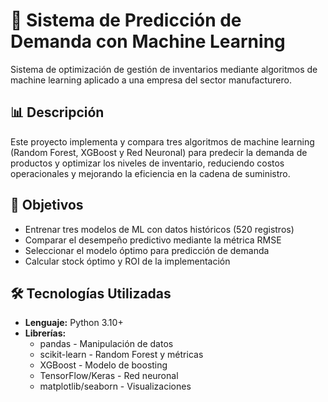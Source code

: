 # 🤖 Sistema de Predicción de Demanda con Machine Learning

Sistema de optimización de gestión de inventarios mediante algoritmos de machine learning aplicado a una empresa del sector manufacturero.

## 📊 Descripción

Este proyecto implementa y compara tres algoritmos de machine learning (Random Forest, XGBoost y Red Neuronal) para predecir la demanda de productos y optimizar los niveles de inventario, reduciendo costos operacionales y mejorando la eficiencia en la cadena de suministro.

## 🎯 Objetivos

- Entrenar tres modelos de ML con datos históricos (520 registros)
- Comparar el desempeño predictivo mediante la métrica RMSE
- Seleccionar el modelo óptimo para predicción de demanda
- Calcular stock óptimo y ROI de la implementación

## 🛠️ Tecnologías Utilizadas

- **Lenguaje:** Python 3.10+
- **Librerías:**
  - pandas - Manipulación de datos
  - scikit-learn - Random Forest y métricas
  - XGBoost - Modelo de boosting
  - TensorFlow/Keras - Red neuronal
  - matplotlib/seaborn - Visualizaciones

